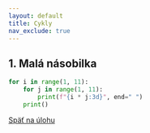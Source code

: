```yaml
---
layout: default
title: Cykly
nav_exclude: true
---
```


## 1. Malá násobilka
```python
for i in range(1, 11):
    for j in range(1, 11):
        print(f"{i * j:3d}", end=" ")
    print()
```

[Späť na úlohu](/coding/beginner/3-chapter/8.html)